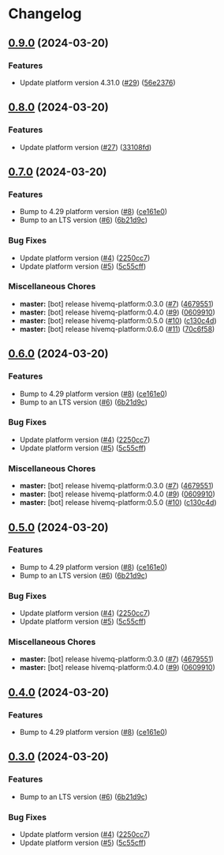 # Changelog

## [0.9.0](https://github.com/afalhambra-hivemq/helm-charts/compare/hivemq-platform-0.8.0...hivemq-platform-0.9.0) (2024-03-20)


### Features

* Update platform version 4.31.0 ([#29](https://github.com/afalhambra-hivemq/helm-charts/issues/29)) ([56e2376](https://github.com/afalhambra-hivemq/helm-charts/commit/56e2376e08369ecb906df95d9eb0d2955e38c2e3))

## [0.8.0](https://github.com/afalhambra-hivemq/helm-charts/compare/hivemq-platform-0.7.0...hivemq-platform-0.8.0) (2024-03-20)


### Features

* Update platform version ([#27](https://github.com/afalhambra-hivemq/helm-charts/issues/27)) ([33108fd](https://github.com/afalhambra-hivemq/helm-charts/commit/33108fd1949159e17126dbc5c6e1fa68bb27dc09))

## [0.7.0](https://github.com/afalhambra-hivemq/helm-charts/compare/hivemq-platform-v0.6.0...hivemq-platform-v0.7.0) (2024-03-20)


### Features

* Bump to 4.29 platform version ([#8](https://github.com/afalhambra-hivemq/helm-charts/issues/8)) ([ce161e0](https://github.com/afalhambra-hivemq/helm-charts/commit/ce161e04b312d8a19f2191b8440415f4c3828e7c))
* Bump to an LTS version ([#6](https://github.com/afalhambra-hivemq/helm-charts/issues/6)) ([6b21d9c](https://github.com/afalhambra-hivemq/helm-charts/commit/6b21d9c3fb8f9a2ef027c39938658670228fdf87))


### Bug Fixes

* Update platform version ([#4](https://github.com/afalhambra-hivemq/helm-charts/issues/4)) ([2250cc7](https://github.com/afalhambra-hivemq/helm-charts/commit/2250cc77ae53dce734be2f341af66e2962c5ae15))
* Update platform version ([#5](https://github.com/afalhambra-hivemq/helm-charts/issues/5)) ([5c55cff](https://github.com/afalhambra-hivemq/helm-charts/commit/5c55cff59fe3138422868c93a507cbb858b830aa))


### Miscellaneous Chores

* **master:** [bot] release hivemq-platform:0.3.0 ([#7](https://github.com/afalhambra-hivemq/helm-charts/issues/7)) ([4679551](https://github.com/afalhambra-hivemq/helm-charts/commit/4679551075af86c64c21818c3f79b6ac8b3aca45))
* **master:** [bot] release hivemq-platform:0.4.0 ([#9](https://github.com/afalhambra-hivemq/helm-charts/issues/9)) ([0609910](https://github.com/afalhambra-hivemq/helm-charts/commit/0609910b547b0feb08d113f1ec3cfe15148d6f0d))
* **master:** [bot] release hivemq-platform:0.5.0 ([#10](https://github.com/afalhambra-hivemq/helm-charts/issues/10)) ([c130c4d](https://github.com/afalhambra-hivemq/helm-charts/commit/c130c4da2c986ba5ef51d2c75f40d3fd1377fc43))
* **master:** [bot] release hivemq-platform:0.6.0 ([#11](https://github.com/afalhambra-hivemq/helm-charts/issues/11)) ([70c6f58](https://github.com/afalhambra-hivemq/helm-charts/commit/70c6f5863c646fab94e42d4172eca1f276e3efe3))

## [0.6.0](https://github.com/afalhambra-hivemq/helm-charts/compare/hivemq-platform-v0.5.0...hivemq-platform-v0.6.0) (2024-03-20)


### Features

* Bump to 4.29 platform version ([#8](https://github.com/afalhambra-hivemq/helm-charts/issues/8)) ([ce161e0](https://github.com/afalhambra-hivemq/helm-charts/commit/ce161e04b312d8a19f2191b8440415f4c3828e7c))
* Bump to an LTS version ([#6](https://github.com/afalhambra-hivemq/helm-charts/issues/6)) ([6b21d9c](https://github.com/afalhambra-hivemq/helm-charts/commit/6b21d9c3fb8f9a2ef027c39938658670228fdf87))


### Bug Fixes

* Update platform version ([#4](https://github.com/afalhambra-hivemq/helm-charts/issues/4)) ([2250cc7](https://github.com/afalhambra-hivemq/helm-charts/commit/2250cc77ae53dce734be2f341af66e2962c5ae15))
* Update platform version ([#5](https://github.com/afalhambra-hivemq/helm-charts/issues/5)) ([5c55cff](https://github.com/afalhambra-hivemq/helm-charts/commit/5c55cff59fe3138422868c93a507cbb858b830aa))


### Miscellaneous Chores

* **master:** [bot] release hivemq-platform:0.3.0 ([#7](https://github.com/afalhambra-hivemq/helm-charts/issues/7)) ([4679551](https://github.com/afalhambra-hivemq/helm-charts/commit/4679551075af86c64c21818c3f79b6ac8b3aca45))
* **master:** [bot] release hivemq-platform:0.4.0 ([#9](https://github.com/afalhambra-hivemq/helm-charts/issues/9)) ([0609910](https://github.com/afalhambra-hivemq/helm-charts/commit/0609910b547b0feb08d113f1ec3cfe15148d6f0d))
* **master:** [bot] release hivemq-platform:0.5.0 ([#10](https://github.com/afalhambra-hivemq/helm-charts/issues/10)) ([c130c4d](https://github.com/afalhambra-hivemq/helm-charts/commit/c130c4da2c986ba5ef51d2c75f40d3fd1377fc43))

## [0.5.0](https://github.com/afalhambra-hivemq/helm-charts/compare/hivemq-platform-v0.4.0...hivemq-platform-v0.5.0) (2024-03-20)


### Features

* Bump to 4.29 platform version ([#8](https://github.com/afalhambra-hivemq/helm-charts/issues/8)) ([ce161e0](https://github.com/afalhambra-hivemq/helm-charts/commit/ce161e04b312d8a19f2191b8440415f4c3828e7c))
* Bump to an LTS version ([#6](https://github.com/afalhambra-hivemq/helm-charts/issues/6)) ([6b21d9c](https://github.com/afalhambra-hivemq/helm-charts/commit/6b21d9c3fb8f9a2ef027c39938658670228fdf87))


### Bug Fixes

* Update platform version ([#4](https://github.com/afalhambra-hivemq/helm-charts/issues/4)) ([2250cc7](https://github.com/afalhambra-hivemq/helm-charts/commit/2250cc77ae53dce734be2f341af66e2962c5ae15))
* Update platform version ([#5](https://github.com/afalhambra-hivemq/helm-charts/issues/5)) ([5c55cff](https://github.com/afalhambra-hivemq/helm-charts/commit/5c55cff59fe3138422868c93a507cbb858b830aa))


### Miscellaneous Chores

* **master:** [bot] release hivemq-platform:0.3.0 ([#7](https://github.com/afalhambra-hivemq/helm-charts/issues/7)) ([4679551](https://github.com/afalhambra-hivemq/helm-charts/commit/4679551075af86c64c21818c3f79b6ac8b3aca45))
* **master:** [bot] release hivemq-platform:0.4.0 ([#9](https://github.com/afalhambra-hivemq/helm-charts/issues/9)) ([0609910](https://github.com/afalhambra-hivemq/helm-charts/commit/0609910b547b0feb08d113f1ec3cfe15148d6f0d))

## [0.4.0](https://github.com/afalhambra-hivemq/helm-charts/compare/hivemq-platform-0.3.0...hivemq-platform-v0.4.0) (2024-03-20)


### Features

* Bump to 4.29 platform version ([#8](https://github.com/afalhambra-hivemq/helm-charts/issues/8)) ([ce161e0](https://github.com/afalhambra-hivemq/helm-charts/commit/ce161e04b312d8a19f2191b8440415f4c3828e7c))

## [0.3.0](https://github.com/afalhambra-hivemq/helm-charts/compare/hivemq-platform-v0.2.23...hivemq-platform-v0.3.0) (2024-03-20)


### Features

* Bump to an LTS version ([#6](https://github.com/afalhambra-hivemq/helm-charts/issues/6)) ([6b21d9c](https://github.com/afalhambra-hivemq/helm-charts/commit/6b21d9c3fb8f9a2ef027c39938658670228fdf87))


### Bug Fixes

* Update platform version ([#4](https://github.com/afalhambra-hivemq/helm-charts/issues/4)) ([2250cc7](https://github.com/afalhambra-hivemq/helm-charts/commit/2250cc77ae53dce734be2f341af66e2962c5ae15))
* Update platform version ([#5](https://github.com/afalhambra-hivemq/helm-charts/issues/5)) ([5c55cff](https://github.com/afalhambra-hivemq/helm-charts/commit/5c55cff59fe3138422868c93a507cbb858b830aa))
